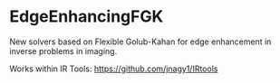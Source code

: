 # EdgeEnhancingFGK
New solvers based on Flexible Golub-Kahan for edge enhancement in inverse problems in imaging.

Works within IR Tools: https://github.com/jnagy1/IRtools
